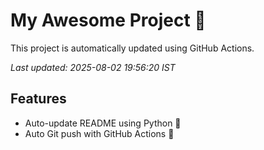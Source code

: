 # My Awesome Project 🚀

This project is automatically updated using GitHub Actions.

_Last updated: 2025-08-02 19:56:20 IST_

## Features
- Auto-update README using Python 🐍
- Auto Git push with GitHub Actions 🤖

